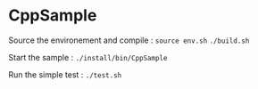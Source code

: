 # CppSample

Source the environement and compile : `source env.sh` `./build.sh`

Start the sample : `./install/bin/CppSample`

Run the simple test : `./test.sh`

